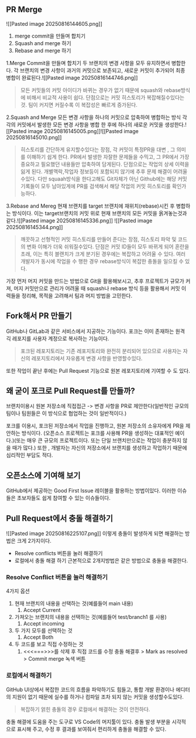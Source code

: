 ## PR Merge
![[Pasted image 20250816144605.png]]
1. merge commit을 만들며 합치기
2. Squash and merge 하기
3. Rebase and merge 하기

1.Merge Commit을 만들며 합치기
두 브랜치의 변경 사항을 모두 유지하면서 병합한다. 각 브랜치의 변경 사항이 과거의 커밋으로 보존되고, 새로운 커밋이 추가되어 최종 병합이 완료된다.![[Pasted image 20250816144746.png]]
> 모든 커밋들의 커밋 아이디가 바뀌는 경우가 없기 때문에 squash와 rebase방식에 비해서 비교적 사용이 쉽다.
> 단점으로는 커밋 히스토리가 복잡해질수있다는것. 팀이 커지면 커질수록 이 복잡성은 빠르게 증가된다.

2.Squash and Merge
모든 변경 사항을 하나의 커밋으로 압축하여 병합하는 방식 각각의 커밋에서 발생한 모든 변경 사항을 병합 한 후에 하나의 새로운 커밋을 생성한다.![[Pasted image 20250816145005.png]]![[Pasted image 20250816145010.png]]
> 히스토리를 간단하게 유지할수있다는 장점, 각 커밋이 특정PR을 대변 , 그 의미를 이해하기 쉽게 한다. 
> PR에서 발생한 자잘한 문제들을 수믹고, 그 PR에서 가장 중요하고 필요했던 내용들만 압축하여 담게된다.
> 단점으로는 작업의 상세 이력을 잃게 된다. 개별맥락,작업자 정보등이 포함되지 않기에 추후 문제 해결이 어려울수있다.
> 다만 squaah방식을 한다고해도 Git자체가 아닌 Github에는 해당 커밋 기록들이 모두 남아있게에 PR를 검색해서 해당 작업의 커밋 히스토리를 확인가능하다.

3.Rebase and Mereg
현재 브랜치를 target 브랜치에 재위치(rebase)시킨 후 병합하는 방식이다. 이는 target브랜치의 커밋 위로 현재 브랜치의 모든 커밋을 옭겨놓는것과 같다.![[Pasted image 20250816145336.png]]
![[Pasted image 20250816145344.png]]
> 깨끗하고 선형적인 커밋 히스토리를 만들어 준다는 장점, 히스토리 파악 및 코드의 변화 이해가 더욱 쉬워질수있다.
> 단점은 커밋 ID들이 모두 바뀌게 되어 혼란을 초래, 이는 특히 블랜치가 크게 분기된 경우에는 복잡하고 어려울 수 있다. 여러 개발자가 동시에 작업을 수 행한 경우 rebase방식이 복잡한 충돌을 일으킬 수 있다.

가장 먼저 머지 커밋을 만드는 방법으로 Git을 활용해보시고, 추후 프로젝트가 규모가 커져, 머지 커밋만으로 관리가 어려울 때 squash나 rebase 방식 등을 활용해서 커밋 이력들을 정리해, 목적을 고려해서 팀과 머지 방법을 고민한다.

## Fork해서 PR 만들기
GitHub나 GitLab과 같은 서비스에서 지공하는 기능이다. 포크는 이미 존재하는 원격 긱 레포지를 사용자 계정으로 복사하는 기능이다.
> 포크된 레포지토리는 기존 레포지토리와 완전히 분리되어 있으므로 사용자는 자신의 레포지토리에서 자유롭게 변경 사항을 반영할수있다.

또한 작업이 끝난 후에는 Pull Request 기능으로 원본 레포지토리에 기여할 수 도 있다.

## 왜 굳이 포크로 Pull Request를 만들까?
브랜치이용시 원본 저장소에 직접접근 -> 변경 사항을 PR로 제안한다(일반적인 규모의 팀이나 팀원들은 이 방식으로 협업하는 것이 일반적이다.)

포크를 이용시, 포크된 저장소에서 작업을 진행하고, 원본 저장소의 소유자에게 PR을 제안하는 방식이다. (오픈소스 프로젝트는 포크를 사용해 PR을 생성하는 대표적인 예이다.)(또는 매우 큰 규모의 프로젝트이다. 또는 단일 브랜치만으로는 작업이 충분하지 않을 때가 많다.)
또한 , 개발자는 자신의 저장소에서 브랜치를 생성하고 작업하기 때문에 심리적인 부담도 적다.

## 오픈소스에 기여해 보기
GitHub에서 제공하는 Good First Issue 레이블을 활용하는 방법이있다. 이러한 이슈들은 초보자들도 쉽게 참여할 수 있는 이슈들이다.

## Pull Request에서 충돌 해결하기
![[Pasted image 20250816225107.png]]
이렇게 충돌이 발생하게 되면 해결하는 방법은 크게 2가지이다.
- Resolve conflicts 버튼을 눌러 해결하기
- 로컬에서 충돌 해결 하기
근본적으로 2개지방법은 같은 방법으로 충돌을 해결한다.

### **Resolve Conflict 버튼을 눌러 해결하기**
4가지 옵션
1. 현재 브랜치의 내용을 선택하는 것(예를들어 main 내용)
	1. Accept Current
2. 가져오는 브랜치의 내용을 선택하는 것(예를들어 test/branch1 를 사용)
	1. Accept incoming
3. 두 가지 모두를 선택하는 것
	1. Accept Both
4. 두 코드를 보고 직접 수정하는 것
	1. <<<===>>>를 삭제 후 직접 코드를 수정
충돌 해결후 > Mark as resolved > Commit merge 녹색 버튼

### **로컬에서 해결하기**
GitHub UI상에서 복잡한 코드의 흐름을 파악하기도 힘들고, 통합 개발 환경이나 에디터의 지원이 없기 때문에 실수를 하거나 컴파일 조차 되지 않는 커밋을 생성할수도있다. 
> 복잡하기 얽힌 충돌의 경우 로컬에서 해결하는 것이 안전하다.

충돌 해결에 도움을 주는 도구로 VS Code의 머지툴이 있다. 충돌 발생 부분을 시각적으로 표시해 주고, 수정 후 결과를 보여줘서 편리하게 충돌을 해결할 수 있다.